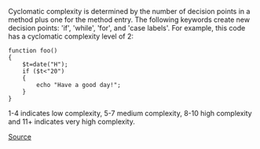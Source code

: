 
Cyclomatic complexity is determined by the number of decision points in a method plus one for the method entry.
The following keywords create new decision points: 'if', 'while', 'for', and 'case labels'. For example, this
code has a cyclomatic complexity level of 2:

    function foo()
    {
        $t=date("H");
        if ($t<"20")
        {
            echo "Have a good day!";
        }
    }

1-4 indicates low complexity, 5-7 medium complexity, 8-10 high complexity and 11+ indicates very high complexity.

[Source](http://phpmd.org/rules/codesize.html#cyclomaticcomplexity)
      